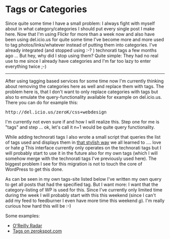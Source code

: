 # Tags or Categories

Since quite some time I have a small problem: I always fight with myself about in what category/categories I should put every single post I make here. Now that I'm using Flickr for more than a week now and also have been using del.icio.us for quite some time I've become more and more used to tag photos/links/whatever instead of putting them into categories. I've already integrated (and stopped using :-? ) technorati tags a few months ago ... But hey, why did I stop using them? Quite simple: They had no real use to me since I already have categories and I'm far too lazy to enter everything twice ;-)

-------------------------------



After using tagging based services for some time now I'm currently thinking about removing the categories here as well and replace them with tags. The problem here is, that I don't want to only replace categories with tags but also to emulate the query-functionality available for example on del.icio.us. There you can do for example this:



<pre class="command">http://del.icio.us/zeroK/css+webdesign</pre>



I'm currently not even sure if and how I will realize this. Step one for me is "tags" and step ... ok, let's call it n+1 would be quite query functionality.



While adding technorati tags I also wrote a small script that queries the list of tags used and displays them in <a href="http://www.technorati.com/tags/">that stylish way</a> we all learned to .... love or hate *g* This interface currently only operates on the technorati tags but I will probably start to use it in the future also for my own tags (which I will somehow merge with the technorati tags I've previously used here). The biggest problem I see for this migration is not to touch the core of WordPress to get this done.



As can be seen in my own tags-site listed below I've written my own query to get all posts that had the specified tag. But I want more: I want that the category-listing of WP is used for this. Since I've currently only limited time during the week I will probably start with this this weekend (since I can't add my feed to feedburner I even have more time this weekend *g*). I'm really curious how hard this will be :-)



Some examples:

<ul>

<li><a href="http://radar.oreilly.com/">O'Reilly Radar</a></li>

<li><a href="http://weblog.zerokspot.com/tags/">Tags on zerokspot.com</a></li>

</ul>
